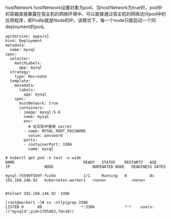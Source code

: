 hostNetwork
hostNetwork设置对象为pod，当hostNetwork为true时，pod中的容器直接暴露在宿主机的网络环境中，可以直接通过宿主机的网络访问pod中的应用程序，即PodIp就是Node的IP。该模式下，每一个node只能启动一个同deployment的pod。



```
apiVersion: apps/v1
kind: Deployment
metadata:
  name: mysql
spec:
  selector:
    matchLabels:
      app: mysql
  strategy:
    type: Recreate
  template:
    metadata:
      labels:
        app: mysql
    spec:
      hostNetwork: true
      containers:
      - image: mysql:5.6
        name: mysql
        env:
          # 在实际中使用 secret
        - name: MYSQL_ROOT_PASSWORD
          value: password
        ports:
        - containerPort: 3306
          name: mysql
```





```
# kubectl get pod -n test -o wide
NAME                              READY   STATUS    RESTARTS   AGE   IP               NODE                 NOMINATED NODE   READINESS GATES

mysql-75599f5b9f-fvzkb            1/1     Running   0          8s    192.168.146.92   kubernetes-worker1   <none>           <none>


#telnet 192.168.146.92  3306
```





```
[root@worker1 ~]# ss -ntlp|grep 3306
LISTEN 0      80                 *:3306             *:*    users:(("mysqld",pid=1705863,fd=10)) 
```

